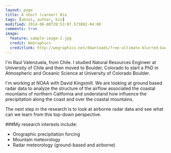 ```yaml
---
layout: page
title: A short (career) Bio
tags: [about, author, bio]
modified: 2014-08-08T20:53:07.573882-04:00
comments: true
image:
  feature: sample-image-2.jpg
  credit: WeGraphics
  creditlink: http://wegraphics.net/downloads/free-ultimate-blurred-background-pack/
---
```


I'm Raul Valenzuela, from Chile. I studied Natural Resources Engineer at University of Chile and then
moved to Boulder, Colorado to start a PhD in Atmospheric and Oceanic Science at University of Colorado Boulder.

I'm working at NOAA with David Kingsmill. We are looking at ground based radar data to analyze the structure of the airflow associated the coastal mountains of northern California and understand how influence the precipitation along the coast and over the coastal mountains.

The next step in the research is to look at airborne radar data and see what can we learn from this top-down perspective.

###My research interests include:

* Orographic precipitation forcing
* Mountain meteorology 
* Radar meteorology (ground-based and airborne)


